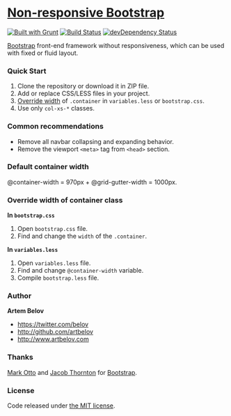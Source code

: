 # [Non-responsive Bootstrap](http://www.artbelov.com/non-responsive-bootstrap/)

[![Built with Grunt](https://cdn.gruntjs.com/builtwith.png)](http://gruntjs.com/) [![Build Status](http://img.shields.io/travis/artbelov/non-responsive-bootstrap/master.svg)](https://travis-ci.org/artbelov/non-responsive-bootstrap) [![devDependency Status](https://david-dm.org/artbelov/non-responsive-bootstrap/dev-status.png?theme=shields.io)](https://david-dm.org/artbelov/non-responsive-bootstrap#info=devDependencies)

[Bootstrap](http://getbootstrap.com/) front-end framework without responsiveness, which can be used with fixed or fluid layout.

### Quick Start
1. Clone the repository or download it in ZIP file.
2. Add or replace CSS/LESS files in your project.
3. [Override width](#override-width-of-container-class) of ```.container```  in ```variables.less``` or ```bootstrap.css```.
4. Use only ```col-xs-*``` classes.

### Common recommendations
* Remove all navbar collapsing and expanding behavior.
* Remove the viewport ```<meta>``` tag from ```<head>``` section.

### Default container width
@container-width = 970px + @grid-gutter-width = 1000px.

### Override width of container class

**In ```bootstrap.css```**

1. Open ```bootstrap.css``` file.
2. Find and change the ```width``` of the ```.container```.

**In ```variables.less```**

1. Open ```variables.less``` file.
2. Find and change ```@container-width``` variable.
3. Compile ```bootstrap.less``` file.

### Author

**Artem Belov**

- <https://twitter.com/belov>
- <http://github.com/artbelov>
- <http://www.artbelov.com>

### Thanks

[Mark Otto](http://github.com/markdotto) and [Jacob Thornton](http://github.com/fat) for [Bootstrap](https://github.com/twitter/bootstrap).

### License

Code released under [the MIT license](http://opensource.org/licenses/MIT).
